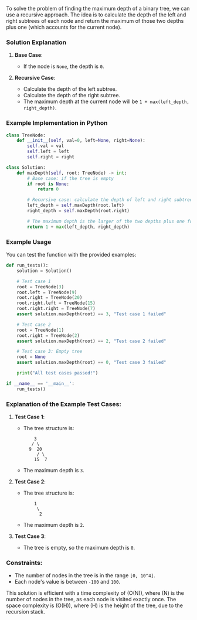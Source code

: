 To solve the problem of finding the maximum depth of a binary tree, we can use a recursive approach. The idea is to calculate the depth of the left and right subtrees of each node and return the maximum of those two depths plus one (which accounts for the current node).

### Solution Explanation

1. **Base Case**:
   - If the node is `None`, the depth is `0`.

2. **Recursive Case**:
   - Calculate the depth of the left subtree.
   - Calculate the depth of the right subtree.
   - The maximum depth at the current node will be `1 + max(left_depth, right_depth)`.

### Example Implementation in Python

```python
class TreeNode:
    def __init__(self, val=0, left=None, right=None):
        self.val = val
        self.left = left
        self.right = right

class Solution:
    def maxDepth(self, root: TreeNode) -> int:
        # Base case: if the tree is empty
        if root is None:
            return 0

        # Recursive case: calculate the depth of left and right subtrees
        left_depth = self.maxDepth(root.left)
        right_depth = self.maxDepth(root.right)

        # The maximum depth is the larger of the two depths plus one for the current node
        return 1 + max(left_depth, right_depth)
```

### Example Usage

You can test the function with the provided examples:

```python
def run_tests():
    solution = Solution()

    # Test case 1
    root = TreeNode(3)
    root.left = TreeNode(9)
    root.right = TreeNode(20)
    root.right.left = TreeNode(15)
    root.right.right = TreeNode(7)
    assert solution.maxDepth(root) == 3, "Test case 1 failed"

    # Test case 2
    root = TreeNode(1)
    root.right = TreeNode(2)
    assert solution.maxDepth(root) == 2, "Test case 2 failed"

    # Test case 3: Empty tree
    root = None
    assert solution.maxDepth(root) == 0, "Test case 3 failed"

    print("All test cases passed!")

if __name__ == '__main__':
    run_tests()
```

### Explanation of the Example Test Cases:

1. **Test Case 1**:
   - The tree structure is:
     ```
         3
        / \
       9  20
          / \
         15  7
     ```
   - The maximum depth is `3`.

2. **Test Case 2**:
   - The tree structure is:
     ```
         1
          \
           2
     ```
   - The maximum depth is `2`.

3. **Test Case 3**:
   - The tree is empty, so the maximum depth is `0`.

### Constraints:
- The number of nodes in the tree is in the range `[0, 10^4]`.
- Each node's value is between `-100` and `100`.

This solution is efficient with a time complexity of \(O(N)\), where \(N\) is the number of nodes in the tree, as each node is visited exactly once. The space complexity is \(O(H)\), where \(H\) is the height of the tree, due to the recursion stack.
